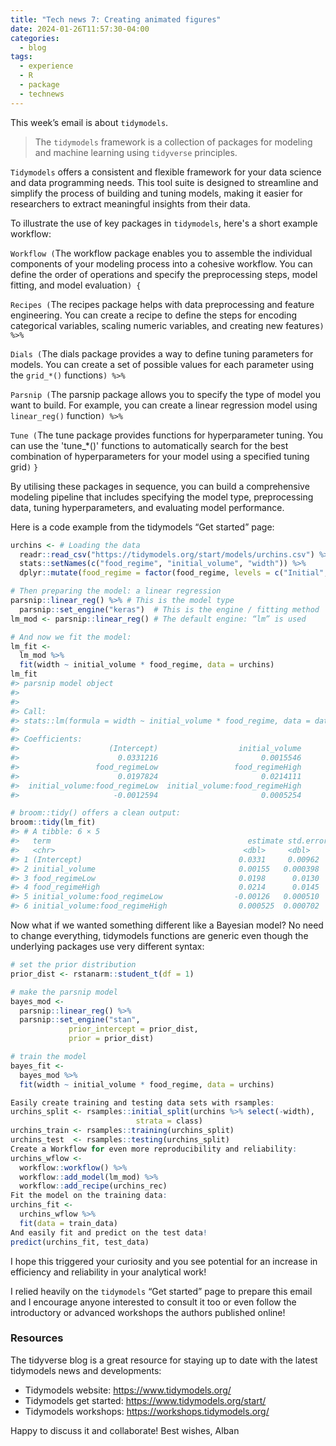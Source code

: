 ```yaml
---
title: "Tech news 7: Creating animated figures"
date: 2024-01-26T11:57:30-04:00
categories:
  - blog
tags:
  - experience
  - R
  - package
  - technews
---
```


This week’s email is about `tidymodels`.
> The `tidymodels` framework is a collection of packages for modeling and machine learning using `tidyverse` principles.

`Tidymodels` offers a consistent and flexible framework for your data science and data programming needs. This tool suite is designed to streamline and simplify the process of building and tuning models, making it easier for researchers to extract meaningful insights from their data.

To illustrate the use of key packages in `tidymodels`, here's a short example workflow:

  `Workflow (`The workflow package enables you to assemble the individual components of your modeling process into a cohesive workflow. You can define the order of operations and specify the preprocessing steps, model fitting, and model evaluation`) {`

  `Recipes (`The recipes package helps with data preprocessing and feature engineering. You can create a recipe to define the steps for encoding categorical variables, scaling numeric variables, and creating new features`) %>%`

  `Dials (`The dials package provides a way to define tuning parameters for models. You can create a set of possible values for each parameter using the `grid_*()` functions`) %>%`

  `Parsnip (`The parsnip package allows you to specify the type of model you want to build. For example, you can create a linear regression model using `linear_reg()` function`) %>%`

  `Tune (`The tune package provides functions for hyperparameter tuning. You can use the 'tune_*()' functions to automatically search for the best combination of hyperparameters for your model using a specified tuning grid`)`
`}`

By utilising these packages in sequence, you can build a comprehensive modeling pipeline that includes specifying the model type, preprocessing data, tuning hyperparameters, and evaluating model performance.

Here is a code example from the tidymodels “Get started” page:
``` r
urchins <- # Loading the data
  readr::read_csv("https://tidymodels.org/start/models/urchins.csv") %>% 
  stats::setNames(c("food_regime", "initial_volume", "width")) %>% 
  dplyr::mutate(food_regime = factor(food_regime, levels = c("Initial", "Low", "High")))

# Then preparing the model: a linear regression
parsnip::linear_reg() %>% # This is the model type
  parsnip::set_engine("keras")  # This is the engine / fitting method
lm_mod <- parsnip::linear_reg() # The default engine: “lm” is used

# And now we fit the model:
lm_fit <- 
  lm_mod %>% 
  fit(width ~ initial_volume * food_regime, data = urchins)
lm_fit
#> parsnip model object
#> 
#> 
#> Call:
#> stats::lm(formula = width ~ initial_volume * food_regime, data = data)
#> 
#> Coefficients:
#>                    (Intercept)                  initial_volume  
#>                      0.0331216                       0.0015546  
#>                 food_regimeLow                 food_regimeHigh  
#>                      0.0197824                       0.0214111  
#>  initial_volume:food_regimeLow  initial_volume:food_regimeHigh  
#>                     -0.0012594                       0.0005254

# broom::tidy() offers a clean output:
broom::tidy(lm_fit)
#> # A tibble: 6 × 5
#>   term                                            estimate std.error statistic  p.value
#>   <chr>                                          <dbl>     <dbl>     <dbl>    <dbl>
#> 1 (Intercept)                                   0.0331     0.00962      3.44  0.00100 
#> 2 initial_volume                                0.00155   0.000398      3.91  0.000222
#> 3 food_regimeLow                                0.0198      0.0130      1.52  0.133   
#> 4 food_regimeHigh                               0.0214      0.0145      1.47  0.145   
#> 5 initial_volume:food_regimeLow                -0.00126   0.000510     -2.47  0.0162  
#> 6 initial_volume:food_regimeHigh                0.000525  0.000702      0.748 0.457
```

Now what if we wanted something different like a Bayesian model? No need to change everything, tidymodels functions are generic even though the underlying packages use very different syntax:
``` r
# set the prior distribution
prior_dist <- rstanarm::student_t(df = 1)

# make the parsnip model
bayes_mod <-   
  parsnip::linear_reg() %>% 
  parsnip::set_engine("stan", 
             prior_intercept = prior_dist, 
             prior = prior_dist) 

# train the model
bayes_fit <- 
  bayes_mod %>% 
  fit(width ~ initial_volume * food_regime, data = urchins)

Easily create training and testing data sets with rsamples:
urchins_split <- rsamples::initial_split(urchins %>% select(-width), 
                            strata = class)
urchins_train <- rsamples::training(urchins_split)
urchins_test  <- rsamples::testing(urchins_split)
Create a Workflow for even more reproducibility and reliability:
urchins_wflow <- 
  workflow::workflow() %>% 
  workflow::add_model(lm_mod) %>% 
  workflow::add_recipe(urchins_rec)
Fit the model on the training data:
urchins_fit <- 
  urchins_wflow %>% 
  fit(data = train_data)
And easily fit and predict on the test data!
predict(urchins_fit, test_data)
```

I hope this triggered your curiosity and you see potential for an increase in efficiency and reliability in your analytical work!

I relied heavily on the `tidymodels` “Get started” page to prepare this email and I encourage anyone interested to consult it too or even follow the introductory or advanced workshops the authors published online!

### Resources

The tidyverse blog is a great resource for staying up to date with the latest tidymodels news and developments:  

- Tidymodels website: <https://www.tidymodels.org/>
- Tidymodels get started: <https://www.tidymodels.org/start/>
- Tidymodels workshops: <https://workshops.tidymodels.org/>

Happy to discuss it and collaborate!
Best wishes,
Alban
